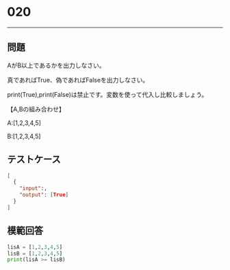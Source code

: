 
# 020

---

## 問題

AがB以上であるかを出力しなさい。

真であればTrue、偽であればFalseを出力しなさい。

print(True),print(False)は禁止です。変数を使って代入し比較しましょう。

【A,Bの組み合わせ】

A:[1,2,3,4,5]

B:[1,2,3,4,5]

## テストケース

```json
[
  {
    "input":,
    "output": [True]
  }
]
```

## 模範回答

```python
lisA = [1,2,3,4,5]
lisB = [1,2,3,4,5]
print(lisA >= lisB)
```
